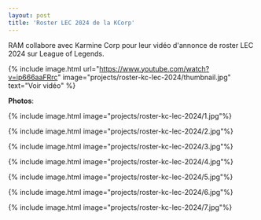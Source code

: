 ```yaml
---
layout: post
title: 'Roster LEC 2024 de la KCorp'
---
```

RAM collabore avec Karmine Corp pour leur vidéo d'annonce de roster LEC 2024 sur League of Legends. 

{% include image.html url="https://www.youtube.com/watch?v=ip666aaFRrc" image="projects/roster-kc-lec-2024/thumbnail.jpg" text="Voir vidéo" %}

**Photos**:

{% include image.html image="projects/roster-kc-lec-2024/1.jpg"%}

{% include image.html image="projects/roster-kc-lec-2024/2.jpg"%}

{% include image.html image="projects/roster-kc-lec-2024/3.jpg"%}

{% include image.html image="projects/roster-kc-lec-2024/4.jpg"%}

{% include image.html image="projects/roster-kc-lec-2024/5.jpg"%}

{% include image.html image="projects/roster-kc-lec-2024/6.jpg"%}

{% include image.html image="projects/roster-kc-lec-2024/7.jpg"%}